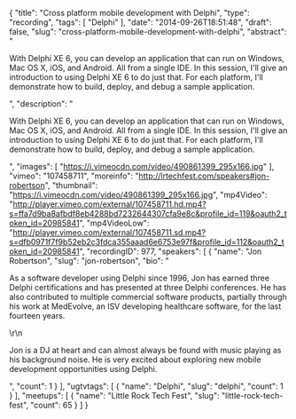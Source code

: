{
  "title": "Cross platform mobile development with Delphi",
  "type": "recording",
  "tags": [
    "Delphi"
  ],
  "date": "2014-09-26T18:51:48",
  "draft": false,
  "slug": "cross-platform-mobile-development-with-delphi",
  "abstract": "<p>With Delphi XE 6, you can develop an application that can run on Windows, Mac OS X, iOS, and Android. All from a single IDE. In this session, I'll give an introduction to using Delphi XE 6 to do just that. For each platform, I'll demonstrate how to build, deploy, and debug a sample application.</p>",
  "description": "<p>With Delphi XE 6, you can develop an application that can run on Windows, Mac OS X, iOS, and Android. All from a single IDE. In this session, I'll give an introduction to using Delphi XE 6 to do just that. For each platform, I'll demonstrate how to build, deploy, and debug a sample application.</p>",
  "images": [
    "https://i.vimeocdn.com/video/490861399_295x166.jpg"
  ],
  "vimeo": "107458711",
  "moreinfo": "http://lrtechfest.com/speakers#jon-robertson",
  "thumbnail": "https://i.vimeocdn.com/video/490861399_295x166.jpg",
  "mp4Video": "http://player.vimeo.com/external/107458711.hd.mp4?s=ffa7d9ba8afbdf8eb4288bd7232644307cfa9e8c&profile_id=119&oauth2_token_id=20985841",
  "mp4VideoLow": "http://player.vimeo.com/external/107458711.sd.mp4?s=dfb0971f7f9b52eb2c3fdca355aaad6e6753e97f&profile_id=112&oauth2_token_id=20985841",
  "recordingID": 977,
  "speakers": [
    {
      "name": "Jon Robertson",
      "slug": "jon-robertson",
      "bio": "<p>As a software developer using Delphi since 1996, Jon has earned three Delphi certifications and has presented at three Delphi conferences. He has also contributed to multiple commercial software products, partially through his work at MedEvolve, an ISV developing healthcare software, for the last fourteen years.</p>\r\n<p>Jon is a DJ at heart and can almost always be found with music playing as his background noise. He is very excited about exploring new mobile development opportunities using Delphi.</p>",
      "count": 1
    }
  ],
  "ugtvtags": [
    {
      "name": "Delphi",
      "slug": "delphi",
      "count": 1
    }
  ],
  "meetups": [
    {
      "name": "Little Rock Tech Fest",
      "slug": "little-rock-tech-fest",
      "count": 65
    }
  ]
}